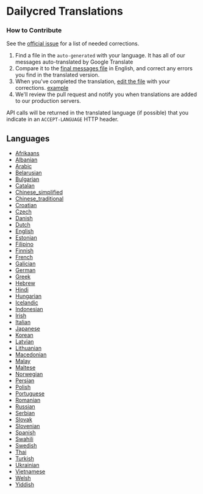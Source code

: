 # Dailycred Translations

### How to Contribute

See the [official issue](https://github.com/dailycred/messages/issues/1) for a list of needed corrections.

1. Find a file in the `auto-generated` with your language. It has all of our messages auto-translated by Google Translate
2. Compare it to the [final messages file](https://github.com/dailycred/messages/blob/master/final/messages) in English, and correct any errors you find in the translated version.
3. When you've completed the translation, [edit the file](https://github.com/blog/844-forking-with-the-edit-button) with your corrections. [example](https://github.com/dailycred/messages/commit/7f7f3862af2e263ba60a1317e76c4f5254affb72)
4. We'll review the pull request and notify you when translations are added to our production servers.

API calls will be returned in the translated language (if possible) that you indicate in an `ACCEPT-LANGUAGE` HTTP header.

## Languages

* [Afrikaans](https://github.com/dailycred/messages/blob/master/auto-generated/messages.af)
* [Albanian](https://github.com/dailycred/messages/blob/master/auto-generated/messages.sq)
* [Arabic](https://github.com/dailycred/messages/blob/master/auto-generated/messages.ar)
* [Belarusian](https://github.com/dailycred/messages/blob/master/auto-generated/messages.be)
* [Bulgarian](https://github.com/dailycred/messages/blob/master/auto-generated/messages.bg)
* [Catalan](https://github.com/dailycred/messages/blob/master/auto-generated/messages.ca)
* [Chinese_simplified](https://github.com/dailycred/messages/blob/master/auto-generated/messages.zh-CN)
* [Chinese_traditional](https://github.com/dailycred/messages/blob/master/auto-generated/messages.zh-TW)
* [Croatian](https://github.com/dailycred/messages/blob/master/auto-generated/messages.hr)
* [Czech](https://github.com/dailycred/messages/blob/master/auto-generated/messages.cs)
* [Danish](https://github.com/dailycred/messages/blob/master/auto-generated/messages.da)
* [Dutch](https://github.com/dailycred/messages/blob/master/auto-generated/messages.nl)
* [English](https://github.com/dailycred/messages/blob/master/auto-generated/messages.en)
* [Estonian](https://github.com/dailycred/messages/blob/master/auto-generated/messages.et)
* [Filipino](https://github.com/dailycred/messages/blob/master/auto-generated/messages.tl)
* [Finnish](https://github.com/dailycred/messages/blob/master/auto-generated/messages.fi)
* [French](https://github.com/dailycred/messages/blob/master/auto-generated/messages.fr)
* [Galician](https://github.com/dailycred/messages/blob/master/auto-generated/messages.gl)
* [German](https://github.com/dailycred/messages/blob/master/auto-generated/messages.de)
* [Greek](https://github.com/dailycred/messages/blob/master/auto-generated/messages.el)
* [Hebrew](https://github.com/dailycred/messages/blob/master/auto-generated/messages.iw)
* [Hindi](https://github.com/dailycred/messages/blob/master/auto-generated/messages.hi)
* [Hungarian](https://github.com/dailycred/messages/blob/master/auto-generated/messages.hu)
* [Icelandic](https://github.com/dailycred/messages/blob/master/auto-generated/messages.is)
* [Indonesian](https://github.com/dailycred/messages/blob/master/auto-generated/messages.id)
* [Irish](https://github.com/dailycred/messages/blob/master/auto-generated/messages.ga)
* [Italian](https://github.com/dailycred/messages/blob/master/auto-generated/messages.it)
* [Japanese](https://github.com/dailycred/messages/blob/master/auto-generated/messages.ja)
* [Korean](https://github.com/dailycred/messages/blob/master/auto-generated/messages.ko)
* [Latvian](https://github.com/dailycred/messages/blob/master/auto-generated/messages.lv)
* [Lithuanian](https://github.com/dailycred/messages/blob/master/auto-generated/messages.lt)
* [Macedonian](https://github.com/dailycred/messages/blob/master/auto-generated/messages.mk)
* [Malay](https://github.com/dailycred/messages/blob/master/auto-generated/messages.ms)
* [Maltese](https://github.com/dailycred/messages/blob/master/auto-generated/messages.mt)
* [Norwegian](https://github.com/dailycred/messages/blob/master/auto-generated/messages.no)
* [Persian](https://github.com/dailycred/messages/blob/master/auto-generated/messages.fa)
* [Polish](https://github.com/dailycred/messages/blob/master/auto-generated/messages.pl)
* [Portuguese](https://github.com/dailycred/messages/blob/master/auto-generated/messages.pt)
* [Romanian](https://github.com/dailycred/messages/blob/master/auto-generated/messages.ro)
* [Russian](https://github.com/dailycred/messages/blob/master/auto-generated/messages.ru)
* [Serbian](https://github.com/dailycred/messages/blob/master/auto-generated/messages.sr)
* [Slovak](https://github.com/dailycred/messages/blob/master/auto-generated/messages.sk)
* [Slovenian](https://github.com/dailycred/messages/blob/master/auto-generated/messages.sl)
* [Spanish](https://github.com/dailycred/messages/blob/master/auto-generated/messages.es)
* [Swahili](https://github.com/dailycred/messages/blob/master/auto-generated/messages.sw)
* [Swedish](https://github.com/dailycred/messages/blob/master/auto-generated/messages.sv)
* [Thai](https://github.com/dailycred/messages/blob/master/auto-generated/messages.th)
* [Turkish](https://github.com/dailycred/messages/blob/master/auto-generated/messages.tr)
* [Ukrainian](https://github.com/dailycred/messages/blob/master/auto-generated/messages.uk)
* [Vietnamese](https://github.com/dailycred/messages/blob/master/auto-generated/messages.vi)
* [Welsh](https://github.com/dailycred/messages/blob/master/auto-generated/messages.cy)
* [Yiddish](https://github.com/dailycred/messages/blob/master/auto-generated/messages.yi)